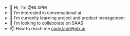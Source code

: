 - 👋 Hi, I’m @NLXPM
- 👀 I’m interested in conversational ai
- 🌱 I’m currently learning project and product management
- 💞️ I’m looking to collaborate on SAAS
- 📫 How to reach me cody.lane@nlx.ai

<!---
NLXPM/NLXPM is a ✨ special ✨ repository because its `README.md` (this file) appears on your GitHub profile.
You can click the Preview link to take a look at your changes.
--->
